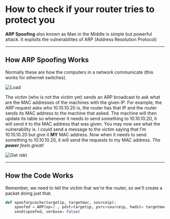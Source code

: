 # How to check if your router tries to protect you

**ARP Spoofing** also known as Man in the Middle is simple but powerful attack. It exploits the vulnerabilites of ARP (Address Resolution Protocol)

-------------------------------------------------------------------------------

## How ARP Spoofing Works

Normally these are how the computers in a network communicate (this works for ethernet switches).  

![Load](https://documentation.meraki.com/@api/deki/files/5903/Screen_Shot_2017-12-03_at_8.09.11_PM.png?revision=1&size=bestfit&width=622&height=242)

The victim (who is not the victim yet) sends an ARP broadcast to ask what are the MAC addresses of the machines with the given IP. For example, the ARP request asks who 10.10.10.20 is, the router has that IP and the router sends its MAC address to the machine that asked. The machine will then update its table so whenever it needs to send something to 10.10.10.20, it will send it to the MAC address that was given. You may now see what the vulnerability is. I could send a message to the victim saying that I'm 10.10.10.20 but give it **MY** MAC address. Now when it needs to send something to 10.10.10.20, it will send the requests to my MAC address. *The **power** feels great!*

![Get rekt](https://miro.medium.com/max/4800/1*Nz1e4AfW6HGcgXde_eIwUg.jpeg)

-------------------------------------------------------------------------------

## How the Code Works

Remember, we need to tell the victim that we're the router, so we'll create a packet doing just that. 
```python
def spoofarpcache(targetip, targetmac, sourceip):
    spoofed = ARP(op=2 , pdst=targetip, psrc=sourceip, hwdst= targetmac)
    send(spoofed, verbose= False)
```
